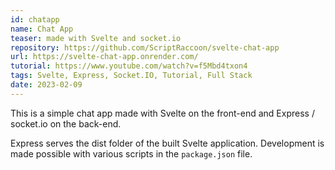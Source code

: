 ```yaml
---
id: chatapp
name: Chat App
teaser: made with Svelte and socket.io
repository: https://github.com/ScriptRaccoon/svelte-chat-app
url: https://svelte-chat-app.onrender.com/
tutorial: https://www.youtube.com/watch?v=f5Mbd4txon4
tags: Svelte, Express, Socket.IO, Tutorial, Full Stack
date: 2023-02-09
---
```


This is a simple chat app made with Svelte on the front-end and Express / socket.io on the back-end.

Express serves the dist folder of the built Svelte application. Development is made possible with various scripts in the `package.json` file.
